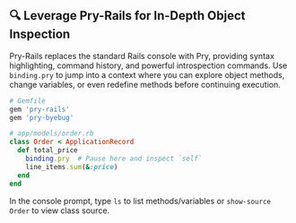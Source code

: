 ## 🔍 Leverage Pry-Rails for In-Depth Object Inspection

Pry-Rails replaces the standard Rails console with Pry, providing syntax highlighting, command history, and powerful introspection commands. Use `binding.pry` to jump into a context where you can explore object methods, change variables, or even redefine methods before continuing execution.

```ruby
# Gemfile
gem 'pry-rails'
gem 'pry-byebug'

# app/models/order.rb
class Order < ApplicationRecord
  def total_price
    binding.pry  # Pause here and inspect `self`
    line_items.sum(&:price)
  end
end
```

In the console prompt, type `ls` to list methods/variables or `show-source Order` to view class source.